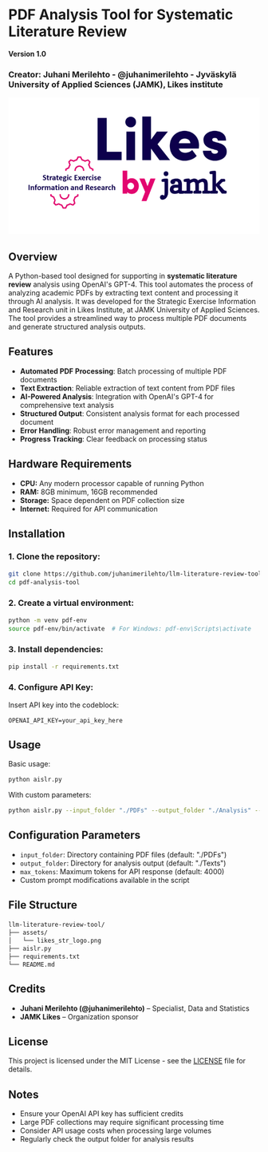 # PDF Analysis Tool for Systematic Literature Review

**Version 1.0**
### Creator: Juhani Merilehto - @juhanimerilehto - Jyväskylä University of Applied Sciences (JAMK), Likes institute

![JAMK Likes Logo](./assets/likes_str_logo.png)

## Overview

A Python-based tool designed for supporting in **systematic literature review** analysis using OpenAI's GPT-4. This tool automates the process of analyzing academic PDFs by extracting text content and processing it through AI analysis. It was developed for the Strategic Exercise Information and Research unit in Likes Institute, at JAMK University of Applied Sciences. The tool provides a streamlined way to process multiple PDF documents and generate structured analysis outputs.

## Features

- **Automated PDF Processing**: Batch processing of multiple PDF documents
- **Text Extraction**: Reliable extraction of text content from PDF files
- **AI-Powered Analysis**: Integration with OpenAI's GPT-4 for comprehensive text analysis
- **Structured Output**: Consistent analysis format for each processed document
- **Error Handling**: Robust error management and reporting
- **Progress Tracking**: Clear feedback on processing status

## Hardware Requirements

- **CPU:** Any modern processor capable of running Python
- **RAM:** 8GB minimum, 16GB recommended
- **Storage:** Space dependent on PDF collection size
- **Internet:** Required for API communication

## Installation

### 1. Clone the repository:
```bash
git clone https://github.com/juhanimerilehto/llm-literature-review-tool.git
cd pdf-analysis-tool
```

### 2. Create a virtual environment:
```bash
python -m venv pdf-env
source pdf-env/bin/activate  # For Windows: pdf-env\Scripts\activate
```

### 3. Install dependencies:
```bash
pip install -r requirements.txt
```

### 4. Configure API Key:
Insert API key into the codeblock:
```
OPENAI_API_KEY=your_api_key_here
```

## Usage

Basic usage:
```bash
python aislr.py
```

With custom parameters:
```bash
python aislr.py --input_folder "./PDFs" --output_folder "./Analysis" --max_tokens 4000
```

## Configuration Parameters

- `input_folder`: Directory containing PDF files (default: "./PDFs")
- `output_folder`: Directory for analysis output (default: "./Texts")
- `max_tokens`: Maximum tokens for API response (default: 4000)
- Custom prompt modifications available in the script

## File Structure

```plaintext
llm-literature-review-tool/
├── assets/
│   └── likes_str_logo.png
├── aislr.py
├── requirements.txt
└── README.md
```

## Credits

- **Juhani Merilehto (@juhanimerilehto)** – Specialist, Data and Statistics
- **JAMK Likes** – Organization sponsor

## License

This project is licensed under the MIT License - see the [LICENSE](LICENSE) file for details.

## Notes

- Ensure your OpenAI API key has sufficient credits
- Large PDF collections may require significant processing time
- Consider API usage costs when processing large volumes
- Regularly check the output folder for analysis results